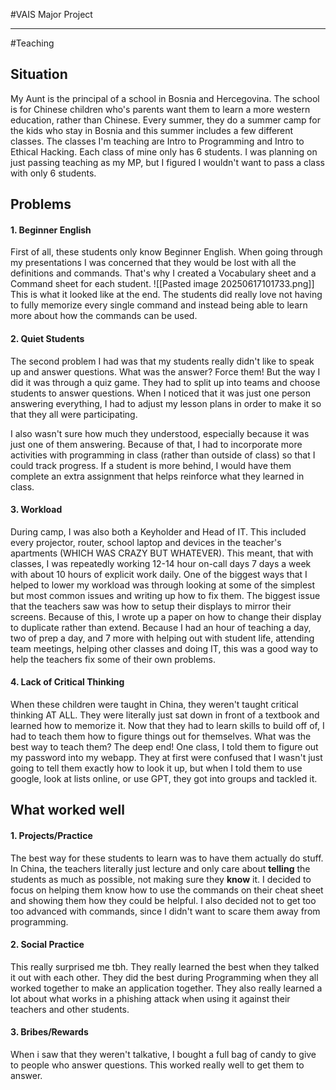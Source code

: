 #VAIS Major Project

---
#Teaching
## Situation
My Aunt is the principal of a school in Bosnia and Hercegovina. The school is for Chinese children who's parents want them to learn a more western education, rather than Chinese. Every summer, they do a summer camp for the kids who stay in Bosnia and this summer includes a few different classes. The classes I'm teaching are Intro to Programming and Intro to Ethical Hacking. Each class of mine only has 6 students. I was planning on just passing teaching as my MP, but I figured I wouldn't want to pass a class with only 6 students. 

## Problems
#### 1. Beginner English
First of all, these students only know Beginner English. When going through my presentations I was concerned that they would be lost with all the definitions and commands. That's why I created a Vocabulary sheet and a Command sheet for each student.
![[Pasted image 20250617101733.png]]
This is what it looked like at the end. The students did really love not having to fully memorize every single command and instead being able to learn more about how the commands can be used.

#### 2. Quiet Students
The second problem I had was that my students really didn't like to speak up and answer questions. What was the answer? Force them! But the way I did it was through a quiz game. They had to split up into teams and choose students to answer questions. When I noticed that it was just one person answering everything, I had to adjust my lesson plans in order to make it so that they all were participating. 

I also wasn't sure how much they understood, especially because it was just one of them answering. Because of that, I had to incorporate more activities with programming in class (rather than outside of class) so that I could track progress. If a student is more behind, I would have them complete an extra assignment that helps reinforce what they learned in class.

#### 3. Workload
During camp, I was also both a Keyholder and Head of IT. This included every projector, router, school laptop and devices in the teacher's apartments (WHICH WAS CRAZY BUT WHATEVER). This meant, that with classes, I was repeatedly working 12-14 hour on-call days 7 days a week with about 10 hours of explicit work daily. One of the biggest ways that I helped to lower my workload was through looking at some of the simplest but most common issues and writing up how to fix them. The biggest issue that the teachers saw was how to setup their displays to mirror their screens. Because of this, I wrote up a paper on how to change their display to duplicate rather than extend. Because I had an hour of teaching a day, two of prep a day, and 7 more with helping out with student life, attending team meetings, helping other classes and doing IT, this was a good way to help the teachers fix some of their own problems.

#### 4. Lack of Critical Thinking
When these children were taught in China, they weren't taught critical thinking AT ALL. They were literally just sat down in front of a textbook and learned how to memorize it. Now that they had to learn skills to build off of, I had to teach them how to figure things out for themselves. What was the best way to teach them? The deep end! One class, I told them to figure out my password into my webapp. They at first were confused that I wasn't just going to tell them exactly how to look it up, but when I told them to use google, look at lists online, or use GPT, they got into groups and tackled it. 

## What worked well
#### 1. Projects/Practice
The best way for these students to learn was to have them actually do stuff. In China, the teachers literally just lecture and only care about **telling** the students as much as possible, not making sure they **know** it. I decided to focus on helping them know how to use the commands on their cheat sheet and showing them how they could be helpful. I also decided not to get too too advanced with commands, since I didn't want to scare them away from programming.

#### 2. Social Practice
This really surprised me tbh. They really learned the best when they talked it out with each other. They did the best during Programming when they all worked together to make an application together. They also really learned a lot about what works in a phishing attack when using it against their teachers and other students.

#### 3. Bribes/Rewards
When i saw that they weren't talkative, I bought a full bag of candy to give to people who answer questions. This worked really well to get them to answer.
